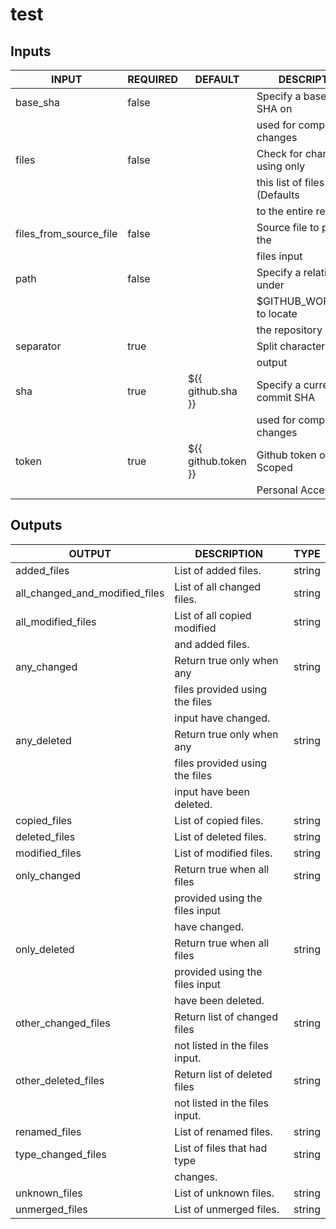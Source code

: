 # test

## Inputs

<!-- AUTO-DOC-INPUT:START - Do not remove or modify this section -->

|         INPUT          | REQUIRED |       DEFAULT       |          DESCRIPTION           |
|------------------------|----------|---------------------|--------------------------------|
| base_sha               | false    |                     | Specify a base commit SHA on   |
|                        |          |                     | used for comparing changes     |
| files                  | false    |                     | Check for changes using only   |
|                        |          |                     | this list of files (Defaults   |
|                        |          |                     | to the entire repo)            |
| files_from_source_file | false    |                     | Source file to populate the    |
|                        |          |                     | files input                    |
| path                   | false    |                     | Specify a relative path under  |
|                        |          |                     | $GITHUB_WORKSPACE to locate    |
|                        |          |                     | the repository                 |
| separator              | true     |                     | Split character for array      |
|                        |          |                     | output                         |
| sha                    | true     | ${{ github.sha }}   | Specify a current commit SHA   |
|                        |          |                     | used for comparing changes     |
| token                  | true     | ${{ github.token }} | Github token or Repo Scoped    |
|                        |          |                     | Personal Access Token          |

<!-- AUTO-DOC-INPUT:END -->

## Outputs

<!-- AUTO-DOC-OUTPUT:START - Do not remove or modify this section -->

|             OUTPUT             |          DESCRIPTION           |  TYPE  |
|--------------------------------|--------------------------------|--------|
| added_files                    | List of added files.           | string |
| all_changed_and_modified_files | List of all changed files.     | string |
| all_modified_files             | List of all copied modified    | string |
|                                | and added files.               |        |
| any_changed                    | Return true only when any      | string |
|                                | files provided using the files |        |
|                                | input have changed.            |        |
| any_deleted                    | Return true only when any      | string |
|                                | files provided using the files |        |
|                                | input have been deleted.       |        |
| copied_files                   | List of copied files.          | string |
| deleted_files                  | List of deleted files.         | string |
| modified_files                 | List of modified files.        | string |
| only_changed                   | Return true when all files     | string |
|                                | provided using the files input |        |
|                                | have changed.                  |        |
| only_deleted                   | Return true when all files     | string |
|                                | provided using the files input |        |
|                                | have been deleted.             |        |
| other_changed_files            | Return list of changed files   | string |
|                                | not listed in the files input. |        |
| other_deleted_files            | Return list of deleted files   | string |
|                                | not listed in the files input. |        |
| renamed_files                  | List of renamed files.         | string |
| type_changed_files             | List of files that had type    | string |
|                                | changes.                       |        |
| unknown_files                  | List of unknown files.         | string |
| unmerged_files                 | List of unmerged files.        | string |

<!-- AUTO-DOC-OUTPUT:END -->
